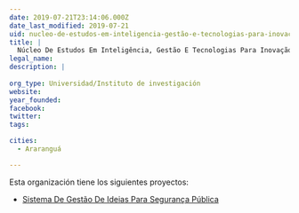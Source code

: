 ```yaml
---
date: 2019-07-21T23:14:06.000Z
date_last_modified: 2019-07-21
uid: nucleo-de-estudos-em-inteligencia-gestão-e-tecnologias-para-inovacão-igti
title: |
  Núcleo De Estudos Em Inteligência, Gestão E Tecnologias Para Inovação (Igti)
legal_name: 
description: |
  
org_type: Universidad/Instituto de investigación
website: 
year_founded: 
facebook: 
twitter: 
tags:

cities: 
  - Araranguá

---
```


Esta organización tiene los siguientes proyectos:

- [Sistema De Gestão De Ideias Para Segurança Pública](/proyectos/sistema-de-gestão-de-ideias-para-seguranca-publica)
